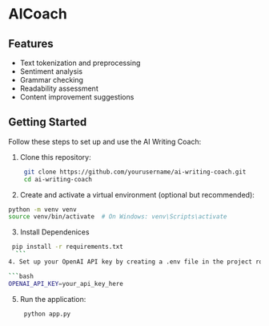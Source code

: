 # AICoach


## Features

- Text tokenization and preprocessing
- Sentiment analysis
- Grammar checking
- Readability assessment
- Content improvement suggestions

## Getting Started

Follow these steps to set up and use the AI Writing Coach:

1. Clone this repository:
   ```bash
    git clone https://github.com/yourusername/ai-writing-coach.git
    cd ai-writing-coach
    ```

2. Create and activate a virtual environment (optional but recommended):
  ```bash
  python -m venv venv
  source venv/bin/activate  # On Windows: venv\Scripts\activate
   ```
3. Install Dependenices 
  ```bash
   pip install -r requirements.txt
    ```
4. Set up your OpenAI API key by creating a .env file in the project root directory:

 ```bash
 OPENAI_API_KEY=your_api_key_here

 ```
5. Run the application:
    ```bash
     python app.py
  ```



